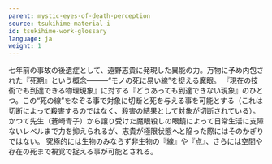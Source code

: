 ```yaml
---
parent: mystic-eyes-of-death-perception
source: tsukihime-material-i
id: tsukihime-work-glossary
language: ja
weight: 1
---
```


七年前の事故の後遺症として、遠野志貴に発現した異能の力。万物に予め内包された『死期』という概念———“モノの死に易い線”を捉える魔眼。
『現在の技術でも到達できる物理現象』に対する『どうあっても到達できない現象』のひとつ。この“死の線”をなぞる事で対象に切断と死を与える事を可能とする（これは切断によって殺害するのではなく、殺害の結果として対象が切断されている）。
かつて先生（蒼崎青子）から譲り受けた魔眼殺しの眼鏡によって日常生活に支障ないレベルまで力を抑えられるが、志貴が極限状態へと陥った際にはそのかぎりではない。
究極的には生物のみならず非生物の『線』や『点』、さらには空間や存在の死まで視覚で捉える事が可能とされる。
